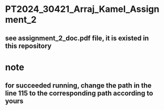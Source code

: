 # PT2024_30421_Arraj_Kamel_Assignment_2

## see assignment_2_doc.pdf file, it is existed in this repository 

# note
## for succeeded running, change the path in the line 115 to the corresponding path according to yours


